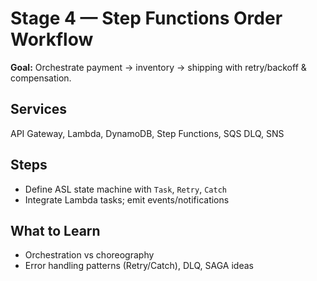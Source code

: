 # Stage 4 — Step Functions Order Workflow

**Goal:** Orchestrate payment → inventory → shipping with retry/backoff & compensation.

## Services
API Gateway, Lambda, DynamoDB, Step Functions, SQS DLQ, SNS

## Steps
- Define ASL state machine with `Task`, `Retry`, `Catch`
- Integrate Lambda tasks; emit events/notifications

## What to Learn
- Orchestration vs choreography
- Error handling patterns (Retry/Catch), DLQ, SAGA ideas
